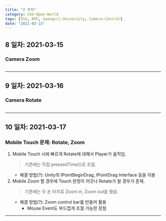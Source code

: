 ```yaml
---
title: "2 주차"
category: SSU-Open-World
tags: [SSU, RPG, Soongsil-University, Camera-Control]
date: "2021-03-15"
---
```


## 8 일차: 2021-03-15

### Camera Zoom

```cs

```

---

## 9 일차: 2021-03-16

### Camera Rotate

```cs

```

---

## 10 일차: 2021-03-17

### Mobile Touch 문제: Rotate, Zoom

1. Mobile Touch 시에 빠르게 Rotate에 대해서 Player가 움직임.
   > 기존에는 직접 pressedTime으로 조절.
   - 해결 방법(?): Unity의 IPointBeginDrag, IPointDrag Interface 등을 이용
2. Mobile Zoom 할 경우에 Touch 판정이 어긋나 Rotate가 될 경우가 존재.
   > 기존에는 두 손 터치로 Zoom in, Zoom out을 했음.
   - 해결 방법(?): Zoom control bar를 만들어 활용
     - Mouse Event도 부드럽게 조절 가능한 장점

---
